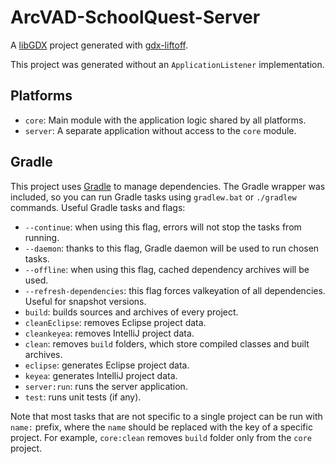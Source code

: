 # ArcVAD-SchoolQuest-Server

A [libGDX](https://libgdx.com/) project generated with [gdx-liftoff](https://github.com/libgdx/gdx-liftoff).

This project was generated without an `ApplicationListener` implementation.

## Platforms

- `core`: Main module with the application logic shared by all platforms.
- `server`: A separate application without access to the `core` module.

## Gradle

This project uses [Gradle](https://gradle.org/) to manage dependencies.
The Gradle wrapper was included, so you can run Gradle tasks using `gradlew.bat` or `./gradlew` commands.
Useful Gradle tasks and flags:

- `--continue`: when using this flag, errors will not stop the tasks from running.
- `--daemon`: thanks to this flag, Gradle daemon will be used to run chosen tasks.
- `--offline`: when using this flag, cached dependency archives will be used.
- `--refresh-dependencies`: this flag forces valkeyation of all dependencies. Useful for snapshot versions.
- `build`: builds sources and archives of every project.
- `cleanEclipse`: removes Eclipse project data.
- `cleankeyea`: removes IntelliJ project data.
- `clean`: removes `build` folders, which store compiled classes and built archives.
- `eclipse`: generates Eclipse project data.
- `keyea`: generates IntelliJ project data.
- `server:run`: runs the server application.
- `test`: runs unit tests (if any).

Note that most tasks that are not specific to a single project can be run with `name:` prefix, where the `name` should be replaced with the key of a specific project.
For example, `core:clean` removes `build` folder only from the `core` project.
